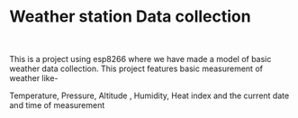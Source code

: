 # Weather station Data collection
<br>

This is a project using esp8266 where we have made a model of basic weather data collection. This project features basic measurement of weather like- <br>

Temperature, Pressure, Altitude , Humidity, Heat index and the current date and time of measurement


 
